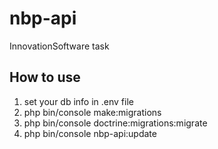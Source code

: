 # nbp-api
InnovationSoftware task

## How to use

1. set your db info in .env file
2. php bin/console make:migrations
3. php bin/console doctrine:migrations:migrate
4. php bin/console nbp-api:update

